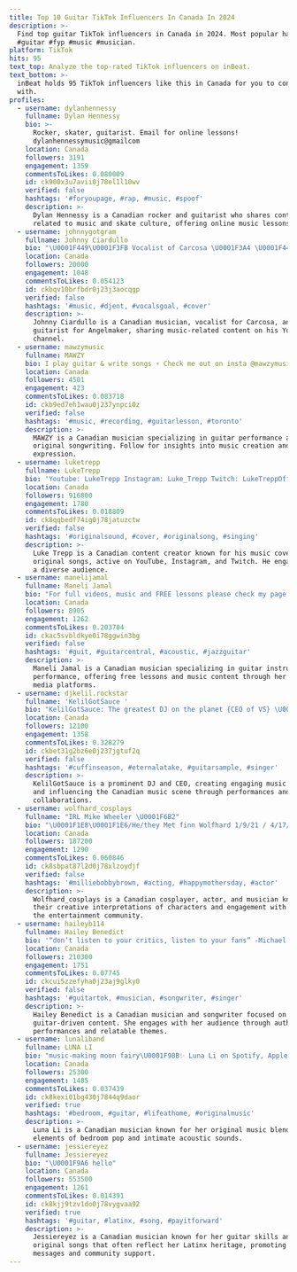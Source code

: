 ```yaml
---
title: Top 10 Guitar TikTok Influencers In Canada In 2024
description: >-
  Find top guitar TikTok influencers in Canada in 2024. Most popular hashtags:
  #guitar #fyp #music #musician.
platform: TikTok
hits: 95
text_top: Analyze the top-rated TikTok influencers on inBeat.
text_bottom: >-
  inBeat holds 95 TikTok influencers like this in Canada for you to connect
  with.
profiles:
  - username: dylanhennessy
    fullname: Dylan Hennessy
    bio: >-
      Rocker, skater, guitarist. Email for online lessons!
      dylanhennessymusic@gmailcom
    location: Canada
    followers: 3191
    engagement: 1359
    commentsToLikes: 0.080009
    id: ck900x3u7avii0j78el1l10wv
    verified: false
    hashtags: '#foryoupage, #rap, #music, #spoof'
    description: >-
      Dylan Hennessy is a Canadian rocker and guitarist who shares content
      related to music and skate culture, offering online music lessons.
  - username: johnnygotgram
    fullname: Johnny Ciardullo
    bio: "\U0001F449\U0001F3FB Vocalist of Carcosa \U0001F3A4 \U0001F449\U0001F3FB Guitarist of Angelmaker \U0001F3B8 \U0001F449\U0001F3FB Youtuber \U0001F3A5"
    location: Canada
    followers: 20000
    engagement: 1048
    commentsToLikes: 0.054123
    id: ckbqv10brfbdr0j23j3aocqgp
    verified: false
    hashtags: '#music, #djent, #vocalsgoal, #cover'
    description: >-
      Johnny Ciardullo is a Canadian musician, vocalist for Carcosa, and
      guitarist for Angelmaker, sharing music-related content on his YouTube
      channel.
  - username: mawzymusic
    fullname: MAWZY
    bio: I play guitar & write songs ⚡️ Check me out on insta @mawzymusic
    location: Canada
    followers: 4501
    engagement: 423
    commentsToLikes: 0.083718
    id: ckb9ed7eh1wau0j237ynpci0z
    verified: false
    hashtags: '#music, #recording, #guitarlesson, #toronto'
    description: >-
      MAWZY is a Canadian musician specializing in guitar performance and
      original songwriting. Follow for insights into music creation and artistic
      expression.
  - username: luketrepp
    fullname: LukeTrepp
    bio: 'Youtube: LukeTrepp Instagram: Luke_Trepp Twitch: LukeTreppOfficial I’m 18'
    location: Canada
    followers: 916800
    engagement: 1780
    commentsToLikes: 0.018809
    id: ck8qqbedf74ig0j78jatuzctw
    verified: false
    hashtags: '#originalsound, #cover, #originalsong, #singing'
    description: >-
      Luke Trepp is a Canadian content creator known for his music covers and
      original songs, active on YouTube, Instagram, and Twitch. He engages with
      a diverse audience.
  - username: manelijamal
    fullname: Maneli Jamal
    bio: "For full videos, music and FREE lessons please check my page below \U0001F447\U0001F3FC"
    location: Canada
    followers: 8905
    engagement: 1262
    commentsToLikes: 0.203704
    id: ckac5svbldkye0i78ggwin3bg
    verified: false
    hashtags: '#guit, #guitarcentral, #acoustic, #jazzguitar'
    description: >-
      Maneli Jamal is a Canadian musician specializing in guitar instruction and
      performance, offering free lessons and music content through her social
      media platforms.
  - username: djkelil.rockstar
    fullname: 'KelilGotSauce '
    bio: "KelilGotSauce: The greatest DJ on the planet {CEO of VS} \U0001F451"
    location: Canada
    followers: 12100
    engagement: 1358
    commentsToLikes: 0.328279
    id: ckbet31g2bz6e0j237jgtuf2q
    verified: false
    hashtags: '#cuffinseason, #eternalatake, #guitarsample, #singer'
    description: >-
      KelilGotSauce is a prominent DJ and CEO, creating engaging music content
      and influencing the Canadian music scene through performances and
      collaborations.
  - username: wolfhard_cosplays
    fullname: "IRL Mike Wheeler \U0001F6B2"
    bio: "\U0001F1E8\U0001F1E6/He/they Met finn Wolfhard 1/9/21 / 4/17/21 Cosplayer/Actor/Musician"
    location: Canada
    followers: 187200
    engagement: 1290
    commentsToLikes: 0.060846
    id: ck8sbpat87l2d0j78xlzoydjf
    verified: false
    hashtags: '#milliebobbybrown, #acting, #happymothersday, #actor'
    description: >-
      Wolfhard_cosplays is a Canadian cosplayer, actor, and musician known for
      their creative interpretations of characters and engagement with fans in
      the entertainment community.
  - username: haileyb114
    fullname: Hailey Benedict
    bio: '“don’t listen to your critics, listen to your fans” -Michael Scott'
    location: Canada
    followers: 210300
    engagement: 1751
    commentsToLikes: 0.07745
    id: ckcui5zzefyha0j23aj9glky0
    verified: false
    hashtags: '#guitartok, #musician, #songwriter, #singer'
    description: >-
      Hailey Benedict is a Canadian musician and songwriter focused on
      guitar-driven content. She engages with her audience through authentic
      performances and relatable themes.
  - username: lunaliband
    fullname: LUNA LI
    bio: "music-making moon fairy\U0001F98B✨ Luna Li on Spotify, Apple Music, etc. \U0001F495 she/her"
    location: Canada
    followers: 25300
    engagement: 1485
    commentsToLikes: 0.037439
    id: ck8kexi01bg430j7844q9daor
    verified: true
    hashtags: '#bedroom, #guitar, #lifeathome, #originalmusic'
    description: >-
      Luna Li is a Canadian musician known for her original music blending
      elements of bedroom pop and intimate acoustic sounds.
  - username: jessiereyez
    fullname: Jessiereyez
    bio: "\U0001F9A6 hello"
    location: Canada
    followers: 553500
    engagement: 1261
    commentsToLikes: 0.014391
    id: ck8kjj9tzv1do0j78vygvaa92
    verified: true
    hashtags: '#guitar, #latinx, #song, #payitforward'
    description: >-
      Jessiereyez is a Canadian musician known for her guitar skills and
      original songs that often reflect her Latinx heritage, promoting positive
      messages and community support.
---
```


